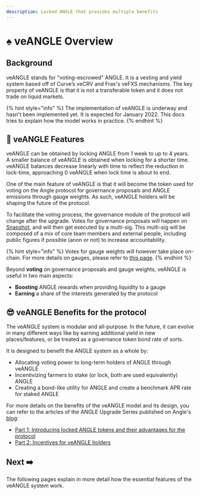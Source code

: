 ```yaml
---
description: Locked ANGLE that provides multiple benefits
---
```


# ♠️ veANGLE Overview

## Background

veANGLE stands for "voting-escrowed" ANGLE. It is a vesting and yield system based off of Curve’s veCRV and Frax's veFXS mechanisms. The key property of veANGLE is that it is not a transferable token and it does not trade on liquid markets.

{% hint style="info" %}
The implementation of veANGLE is underway and hasn't been implemented yet. It is expected for January 2022. This docs tries to explain how the model works in practice.
{% endhint %}

## 🧾 veANGLE Features

veANGLE can be obtained by locking ANGLE from 1 week to up to 4 years. A smaller balance of veANGLE is obtained when locking for a shorter time. veANGLE balances decrease linearly with time to reflect the reduction in lock-time, approaching 0 veANGLE when lock time is about to end.

One of the main feature of veANGLE is that it will become the token used for voting on the Angle protocol for governance proposals and ANGLE emissions through gauge weights. As such, veANGLE holders will be shaping the future of the protocol.

To facilitate the voting process, the governance module of the protocol will change after the upgrade. Votes for governance proposals will happen on [Snapshot](https://snapshot.org/#/anglegovernance.eth), and will then get executed by a multi-sig. This multi-sig will be composed of a mix of core team members and external people, including public figures if possible (anon or not) to increase accountability.

{% hint style="info" %}
Votes for gauge weights will however take place on-chain. For more details on gauges, please refer to [this page](./gauges.md).
{% endhint %}

Beyond **voting** on governance proposals and gauge weights, veANGLE is useful in two main aspects:

- **Boosting** ANGLE rewards when providing liquidity to a gauge
- **Earning** a share of the interests generated by the protocol

## 😎 veANGLE Benefits for the protocol

The veANGLE system is modular and all-purpose. In the future, it can evolve in many different ways like by earning additional yield in new places/features, or be treated as a governance token bond rate of sorts.

It is designed to benefit the ANGLE system as a whole by:

- Allocating voting power to long-term holders of ANGLE through veANGLE
- Incentivizing farmers to stake (or lock, both are used equivalently) ANGLE
- Creating a bond-like utility for ANGLE and create a benchmark APR rate for staked ANGLE

For more details on the benefits of the veANGLE model and its design, you can refer to the articles of the ANGLE Upgrade Series published on Angle's [blog](https://blog.angle.money):

- [Part 1: Introducing locked ANGLE tokens and their advantages for the protocol](https://blog.angle.money/angle-upgrade-series-part-1-introducing-locked-angle-tokens-and-their-advantages-for-the-protocol-cd4340f7654a)
- [Part 2: Incentives for veANGLE holders](https://blog.angle.money/angle-upgrade-series-part-2-incentives-for-veangle-holders-9c43051b9a0)

## Next ➡️

The following pages explain in more detail how the essential features of the veANGLE system work.
